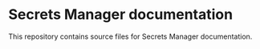# Secrets Manager documentation

This repository contains source files for Secrets Manager documentation.


